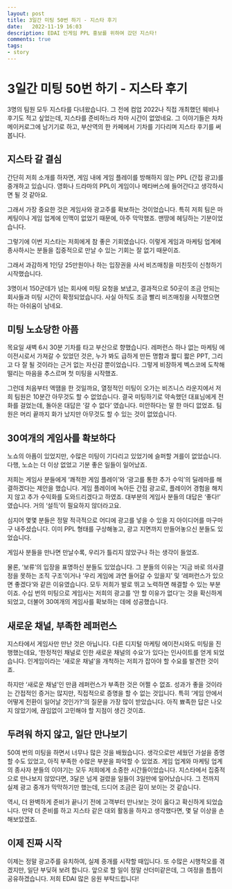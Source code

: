 ```yaml
---
layout: post
title: 3일간 미팅 50번 하기 - 지스타 후기
date:   2022-11-19 16:03
description: EDAI 인게임 PPL 홍보를 위하여 갔던 지스타!
comments: true
tags:
- story
---
```

# 3일간 미팅 50번 하기 - 지스타 후기
3명의 팀원 모두 지스타를 다녀왔습니다. 그 전에 컴업 2022나 직접 개최했던 웨비나 후기도 적고 싶었는데, 지스타를 준비하느라 차마 시간이 없었네요. 그 이야기들은 차차 메이커로그에 남기기로 하고, 부산역의 한 카페에서 기차를 기다리며 지스타 후기를 써봅니다. 


## 지스타 갈 결심
간단히 저희 소개를 하자면, 게임 내에 게임 플레이를 방해하지 않는 PPL (간접 광고)를 중개하고 있습니다. 영화나 드라마의 PPL이 게임이나 메타버스에 들어간다고 생각하시면 될 것 같아요. 

그래서 가장 중요한 것은 게임사와 광고주를 확보하는 것이었습니다. 특히 저희 팀은 마케팅이나 게임 업계에 인맥이 없었기 때문에, 아주 막막했죠. 맨땅에 헤딩하는 기분이었습니다. 

그렇기에 이번 지스타는 저희에게 참 좋은 기회였습니다. 이렇게 게임과 마케팅 업계에 종사하시는 분들을 집중적으로 만날 수 있는 기회는 잘 없기 때문이죠. 

그래서 과감하게 1인당 25만원이나 하는 입장권을 사서 비즈매칭을 미친듯이 신청하기 시작했습니다. 

3명이서 150군데가 넘는 회사에 미팅 요청을 보냈고, 결과적으로 50곳이 조금 안되는 회사들과 미팅 시간이 확정되었습니다. 사실 아직도 조금 빨리 비즈매칭을 시작했으면 하는 아쉬움이 남네요. 


## 미팅 노쇼당한 아픔
목요일 새벽 6시 30분 기차를 타고 부산으로 향했습니다. 레퍼런스 하나 없는 마케팅 에이전시로서 가져갈 수 있었던 것은, 누가 봐도 급하게 만든 명함과 짧디 짧은 PPT, 그리고 다 잘 될 것이라는 근거 없는 자신감 뿐이었습니다. 그렇게 비장하게 벡스코에 도착해 떨리는 마음을 추스르며 첫 미팅을 시작했죠. 

그런데 처음부터 액땜을 한 것일까요, 열정적인 미팅이 오가는 비즈니스 라운지에서 저희 팀원은 10분간 아무것도 할 수 없었습니다. 결국 미팅하기로 약속했던 대표님에게 전화를 걸었는데, 돌아온 대답은 ‘갈 수 없다’ 였습니다. 미안하다는 말 한 마디 없었죠. 팀원은 머리 끝까지 화가 났지만 아무것도 할 수 있는 것이 없었습니다. 


## 30여개의 게임사를 확보하다
노쇼의 아픔이 있었지만, 수많은 미팅이 기다리고 있었기에 슬퍼할 겨를이 없었습니다. 다행, 노쇼는 더 이상 없었고 기분 좋은 일들이 일어났죠.

저희는 게임사 분들에게 ‘쾌적한 게임 플레이’와 ‘광고를 통한 추가 수익’의 딜레마를 해결하겠다는 제안을 했습니다. 게임 플레이에 녹아든 간접 광고로, 플레이어 경험을 해치지 않고 추가 수익화를 도와드리겠다고 하였죠. 대부분의 게임사 분들의 대답은 ‘좋다!’ 였습니다. 거의 ‘설득’이 필요하지 않더라고요. 

심지어 몇몇 분들은 정말 적극적으로 어디에 광고를 넣을 수 있을 지 아이디어를 마구마구 내주셨습니다. 이미 PPL 형태를 구상해놓고, 광고 지면까지 만들어놓으신 분들도 있었습니다. 

게임사 분들을 만나면 만날수록, 우리가 틀리지 않았구나 하는 생각이 들었죠. 

물론, ‘보류’의 입장을 표명하신 분들도 있었습니다. 그 분들의 이유는 ‘지금 바로 의사결정을 못하는 조직 구조’이거나 ‘우리 게임에 과연 들어갈 수 있을지’ 및 ‘레퍼런스가 있으면 좋겠다’와 같은 이유였습니다. 모두 저희가 발로 뛰고 노력하면 해결할 수 있는 부분이죠. 수십 번의 미팅으로 게임사는 저희의 광고를 ‘안 할 이유가 없다’는 것을 확신하게 되었고, 더불어 30여개의 게임사를 확보하는 데에 성공했습니다.


## 새로운 채널, 부족한 레퍼런스
지스타에서 게임사만 만난 것은 아닙니다. 다른 디지털 마케팅 에이전시와도 미팅을 진행했는데요, ‘한정적인 채널로 인한 새로운 채널의 수요’가 있다는 인사이트를 얻게 되었습니다. 인게임이라는 ‘새로운 채널’을 개척하는 저희가 잡아야 할 수요를 발견한 것이죠. 

하지만 ‘새로운 채널’인 만큼 레퍼런스가 부족한 것은 어쩔 수 없죠. 성과가 좋을 것이라는 간접적인 증거는 많지만, 직접적으로 증명을 할 수 없는 것입니다. 특히 ‘게임 안에서 어떻게 전환이 일어날 것인가?’의 질문을 가장 많이 받았습니다. 아직 뾰족한 답은 나오지 않았기에, 끊임없이 고민해야 할 지점이 생긴 것이죠. 


## 두려워 하지 않고, 일단 만나보기
50여 번의 미팅을 하면서 너무나 많은 것을 배웠습니다. 생각으로만 세웠던 가설을 증명할 수도 있었고, 아직 부족한 수많은 부분을 파악할 수 있었죠. 게임 업계와 마케팅 업계의 종사자 분들의 이야기는 모두 저희에게 소중한 시간들이었습니다. 지스타에서 집중적으로 만나보지 않았다면, 3달은 넘게 걸렸을 일들이 3일만에 일어났습니다. 그 전까지 실제 광고 중개가 막막하기만 했는데, 드디어 조금은 길이 보이는 것 같습니다. 

역시, 더 완벽하게 준비가 끝나기 전에 고객부터 만나보는 것이 옳다고 확신하게 되었습니다. 만약 더 준비를 하고 지스타 같은 대외 활동을 하자고 생각했다면, 몇 달 이상을 손해보았겠죠.


## 이제 진짜 시작
이제는 정말 광고주를 유치하여, 실제 중개를 시작할 때입니다. 또 수많은 시행착오를 겪겠지만, 일단 부딪혀 보려 합니다. 앞으로 할 일이 정말 산더미같은데, 그 여정을 틈틈이 공유하겠습니다. 저희 EDAI 많은 응원 부탁드립니다!
